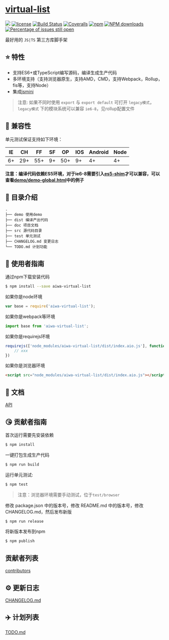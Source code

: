 # [virtual-list](https://github.com/CNLHB/virtual-list)
[![](https://img.shields.io/badge/Powered%20by-jslib%20base-brightgreen.svg)](https://github.com/yanhaijing/jslib-base)
[![license](https://img.shields.io/badge/license-MIT-blue.svg)](https://github.com/CNLHB/virtual-list/blob/master/LICENSE)
[![Build Status](https://travis-ci.org/CNLHB/virtual-list.svg?branch=master)](https://travis-ci.org/CNLHB/virtual-list)
[![Coveralls](https://img.shields.io/coveralls/CNLHB/virtual-list.svg)](https://coveralls.io/github/CNLHB/virtual-list)
[![npm](https://img.shields.io/badge/npm-0.1.0-orange.svg)](https://www.npmjs.com/package/aiwa-virtual-list)
[![NPM downloads](http://img.shields.io/npm/dm/virtual-list.svg?style=flat-square)](http://www.npmtrends.com/aiwa-virtual-list)
[![Percentage of issues still open](http://isitmaintained.com/badge/open/CNLHB/virtual-list.svg)](http://isitmaintained.com/project/CNLHB/virtual-list "Percentage of issues still open")

最好用的 `JS|TS` 第三方库脚手架

## :star: 特性

- 支持ES6+或TypeScript编写源码，编译生成生产代码
- 多环境支持（支持浏览器原生，支持AMD，CMD，支持Webpack，Rollup，fis等，支持Node）
- 集成[jsmini](https://github.com/jsmini)

> 注意: 如果不同时使用 `export` 与 `export default` 可打开 `legacy模式`，`legacy模式` 下的模块系统可以兼容 `ie6-8`，见rollup配置文件

## :pill: 兼容性
单元测试保证支持如下环境：

| IE   | CH   | FF   | SF   | OP   | IOS  | Android   | Node  |
| ---- | ---- | ---- | ---- | ---- | ---- | ---- | ----- |
| 6+   | 29+ | 55+  | 9+   | 50+  | 9+   | 4+   | 4+ |

**注意：编译代码依赖ES5环境，对于ie6-8需要引入[es5-shim](http://github.com/es-shims/es5-shim/)才可以兼容，可以查看[demo/demo-global.html](./demo/demo-global.html)中的例子**

## :open_file_folder: 目录介绍

```
.
├── demo 使用demo
├── dist 编译产出代码
├── doc 项目文档
├── src 源代码目录
├── test 单元测试
├── CHANGELOG.md 变更日志
└── TODO.md 计划功能
```

## :rocket: 使用者指南

通过npm下载安装代码

```bash
$ npm install --save aiwa-virtual-list
```

如果你是node环境

```js
var base = require('aiwa-virtual-list');
```

如果你是webpack等环境

```js
import base from 'aiwa-virtual-list';
```

如果你是requirejs环境

```js
requirejs(['node_modules/aiwa-virtual-list/dist/index.aio.js'], function (base) {
    // xxx
})
```

如果你是浏览器环境

```html
<script src="node_modules/aiwa-virtual-list/dist/index.aio.js"></script>
```

## :bookmark_tabs: 文档
[API](./doc/api.md)

## :kissing_heart: 贡献者指南
首次运行需要先安装依赖

```bash
$ npm install
```

一键打包生成生产代码

```bash
$ npm run build
```

运行单元测试:

```bash
$ npm test
```

> 注意：浏览器环境需要手动测试，位于`test/browser`

修改 package.json 中的版本号，修改 README.md 中的版本号，修改 CHANGELOG.md，然后发布新版

```bash
$ npm run release
```

将新版本发布到npm

```bash
$ npm publish
```

## 贡献者列表

[contributors](https://github.com/CNLHB/virtual-list/graphs/contributors)

## :gear: 更新日志
[CHANGELOG.md](./CHANGELOG.md)

## :airplane: 计划列表
[TODO.md](./TODO.md)